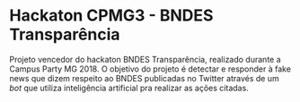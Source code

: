 # Hackaton CPMG3 - BNDES Transparência

Projeto vencedor do hackaton BNDES Transparência, realizado durante a Campus Party MG 2018. O objetivo do projeto é detectar e responder à fake news que dizem respeito ao BNDES publicadas no Twitter através de um *bot* que utiliza inteligência artificial pra realizar as ações citadas.
